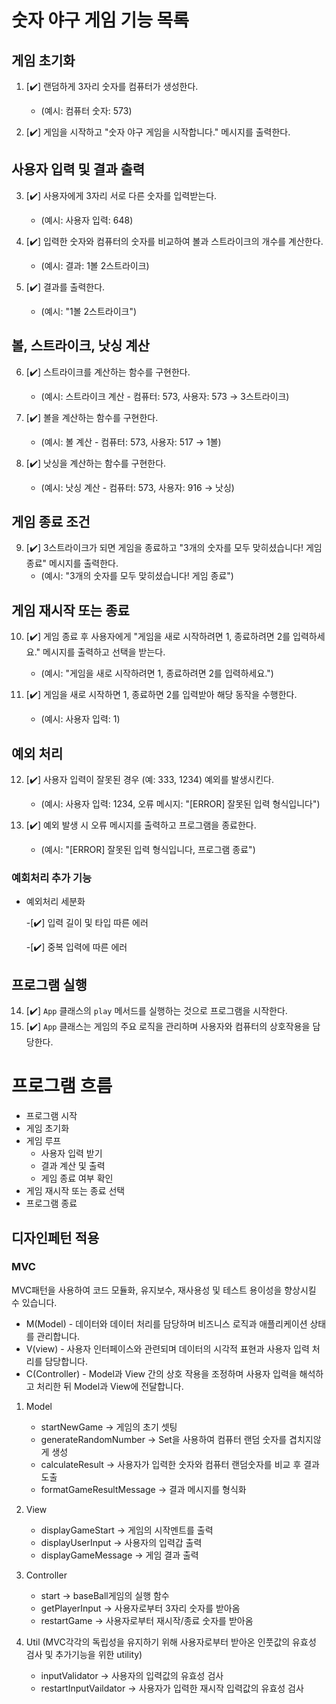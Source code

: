 # 숫자 야구 게임 기능 목록

## 게임 초기화

1. [✔️] 랜덤하게 3자리 숫자를 컴퓨터가 생성한다.

   - (예시: 컴퓨터 숫자: 573)

2. [✔️] 게임을 시작하고 "숫자 야구 게임을 시작합니다." 메시지를 출력한다.

## 사용자 입력 및 결과 출력

3. [✔️] 사용자에게 3자리 서로 다른 숫자를 입력받는다.

   - (예시: 사용자 입력: 648)

4. [✔️] 입력한 숫자와 컴퓨터의 숫자를 비교하여 볼과 스트라이크의 개수를 계산한다.

   - (예시: 결과: 1볼 2스트라이크)

5. [✔️] 결과를 출력한다.
   - (예시: "1볼 2스트라이크")

## 볼, 스트라이크, 낫싱 계산

6. [✔️] 스트라이크를 계산하는 함수를 구현한다.

   - (예시: 스트라이크 계산 - 컴퓨터: 573, 사용자: 573 → 3스트라이크)

7. [✔️] 볼을 계산하는 함수를 구현한다.

   - (예시: 볼 계산 - 컴퓨터: 573, 사용자: 517 → 1볼)

8. [✔️] 낫싱을 계산하는 함수를 구현한다.
   - (예시: 낫싱 계산 - 컴퓨터: 573, 사용자: 916 → 낫싱)

## 게임 종료 조건

9. [✔️] 3스트라이크가 되면 게임을 종료하고 "3개의 숫자를 모두 맞히셨습니다! 게임 종료" 메시지를 출력한다.
   - (예시: "3개의 숫자를 모두 맞히셨습니다! 게임 종료")

## 게임 재시작 또는 종료

10. [✔️] 게임 종료 후 사용자에게 "게임을 새로 시작하려면 1, 종료하려면 2를 입력하세요." 메시지를 출력하고 선택을 받는다.

    - (예시: "게임을 새로 시작하려면 1, 종료하려면 2를 입력하세요.")

11. [✔️] 게임을 새로 시작하면 1, 종료하면 2를 입력받아 해당 동작을 수행한다.
    - (예시: 사용자 입력: 1)

## 예외 처리

12. [✔️] 사용자 입력이 잘못된 경우 (예: 333, 1234) 예외를 발생시킨다.

    - (예시: 사용자 입력: 1234, 오류 메시지: "[ERROR] 잘못된 입력 형식입니다")

13. [✔️] 예외 발생 시 오류 메시지를 출력하고 프로그램을 종료한다.
    - (예시: "[ERROR] 잘못된 입력 형식입니다, 프로그램 종료")

### 예회처리 추가 기능

- 예외처리 세분화

  -[✔️] 입력 길이 및 타입 따른 에러

  -[✔️] 중복 입력에 따른 에러

## 프로그램 실행

14. [✔️] `App` 클래스의 `play` 메서드를 실행하는 것으로 프로그램을 시작한다.
15. [✔️] `App` 클래스는 게임의 주요 로직을 관리하며 사용자와 컴퓨터의 상호작용을 담당한다.

# 프로그램 흐름

- 프로그램 시작
- 게임 초기화
- 게임 루프
  - 사용자 입력 받기
  - 결과 계산 및 출력
  - 게임 종료 여부 확인
- 게임 재시작 또는 종료 선택
- 프로그램 종료

## 디자인페턴 적용

### MVC

MVC패턴을 사용하여 코드 모듈화, 유지보수, 재사용성 및 테스트 용이성을 향상시킬 수 있습니다.

- M(Model) - 데이터와 데이터 처리를 담당하며 비즈니스 로직과 애플리케이션 상태를 관리합니다.
- V(view) - 사용자 인터페이스와 관련되며 데이터의 시각적 표현과 사용자 입력 처리를 담당합니다.
- C(Controller) - Model과 View 간의 상호 작용을 조정하며 사용자 입력을 해석하고 처리한 뒤 Model과 View에 전달합니다.

1. Model

   - startNewGame -> 게임의 초기 셋팅
   - generateRandomNumber -> Set을 사용하여 컴퓨터 랜덤 숫자를 겹치지않게 생성
   - calculateResult -> 사용자가 입력한 숫자와 컴퓨터 랜덤숫자를 비교 후 결과 도출
   - formatGameResultMessage -> 결과 메시지를 형식화

2. View

   - displayGameStart -> 게임의 시작멘트를 출력
   - displayUserInput -> 사용자의 입력갑 출력
   - displayGameMessage -> 게임 결과 출력

3. Controller

   - start -> baseBall게임의 실행 함수
   - getPlayerInput -> 사용자로부터 3자리 숫자를 받아옴
   - restartGame -> 사용자로부터 재시작/종료 숫자를 받아옴

4. Util (MVC각각의 독립성을 유지하기 위해 사용자로부터 받아온 인풋값의 유효성 검사 및 추가기능을 위한 utility)

   - inputValidator -> 사용자의 입력값의 유효성 검사
   - restartInputVaildator -> 사용자가 입력한 재시작 입력값의 유효성 검사
